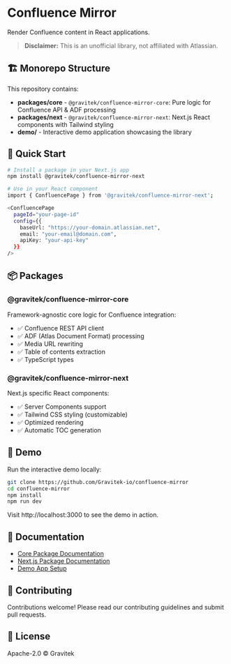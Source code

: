 # Confluence Mirror

Render Confluence content in React applications.

> **Disclaimer:** This is an unofficial library, not affiliated with Atlassian.

## 🏗 Monorepo Structure

This repository contains:

- **packages/core** - `@gravitek/confluence-mirror-core`: Pure logic for Confluence API & ADF processing
- **packages/next** - `@gravitek/confluence-mirror-next`: Next.js React components with Tailwind styling
- **demo/** - Interactive demo application showcasing the library

## 🚀 Quick Start

```bash
# Install a package in your Next.js app
npm install @gravitek/confluence-mirror-next

# Use in your React component
import { ConfluencePage } from '@gravitek/confluence-mirror-next';

<ConfluencePage
  pageId="your-page-id"
  config={{
    baseUrl: "https://your-domain.atlassian.net",
    email: "your-email@domain.com",
    apiKey: "your-api-key"
  }}
/>
```

## 📦 Packages

### @gravitek/confluence-mirror-core

Framework-agnostic core logic for Confluence integration:

- ✅ Confluence REST API client
- ✅ ADF (Atlas Document Format) processing
- ✅ Media URL rewriting
- ✅ Table of contents extraction
- ✅ TypeScript types

### @gravitek/confluence-mirror-next

Next.js specific React components:

- ✅ Server Components support
- ✅ Tailwind CSS styling (customizable)
- ✅ Optimized rendering
- ✅ Automatic TOC generation

## 🎨 Demo

Run the interactive demo locally:

```bash
git clone https://github.com/Gravitek-io/confluence-mirror
cd confluence-mirror
npm install
npm run dev
```

Visit http://localhost:3000 to see the demo in action.

## 📖 Documentation

- [Core Package Documentation](./packages/core/README.md)
- [Next.js Package Documentation](./packages/next/README.md)
- [Demo App Setup](./demo/README.md)

## 🤝 Contributing

Contributions welcome! Please read our contributing guidelines and submit pull requests.

## 📄 License

Apache-2.0 © Gravitek
